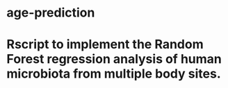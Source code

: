# age-prediction
# Rscript to implement the Random Forest regression analysis of human microbiota from multiple body sites.

